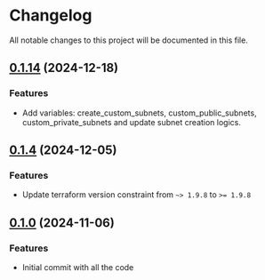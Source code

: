 # Changelog

All notable changes to this project will be documented in this file.

## [0.1.14]() (2024-12-18)
### Features
* Add variables: create_custom_subnets, custom_public_subnets, custom_private_subnets and update subnet creation logics.

## [0.1.4]() (2024-12-05)
### Features
* Update terraform version constraint from `~> 1.9.8` to `>= 1.9.8` 

## [0.1.0]() (2024-11-06)
### Features
* Initial commit with all the code

